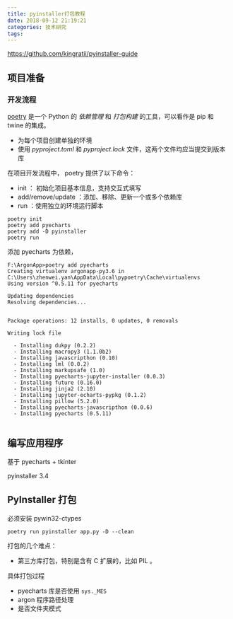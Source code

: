 ```yaml
---
title: pyinstaller打包教程
date: 2018-09-12 21:19:21
categories: 技术研究
tags:
---
```


https://github.com/kingratii/pyinstaller-guide

## 项目准备

### 开发流程

[poetry](https://poetry.eustace.io) 是一个 Python 的 *依赖管理* 和 *打包构建* 的工具，可以看作是 pip 和 twine 的集成。 

- 为每个项目创建单独的环境
- 使用 *pyproject.toml* 和 *pyproject.lock* 文件，这两个文件均应当提交到版本库

在项目开发流程中， poetry 提供了以下命令：

- init ： 初始化项目基本信息，支持交互式填写
- add/remove/update ：添加、移除、更新一个或多个依赖库
- run ：使用独立的环境运行脚本



```
poetry init
poetry add pyecharts
poetry add -D pyinstaller
poetry run
```

添加 pyecharts 为依赖，

```
F:\ArgonApp>poetry add pyecharts
Creating virtualenv argonapp-py3.6 in C:\Users\zhenwei.yan\AppData\Local\pypoetry\Cache\virtualenvs
Using version ^0.5.11 for pyecharts

Updating dependencies
Resolving dependencies...


Package operations: 12 installs, 0 updates, 0 removals

Writing lock file

  - Installing dukpy (0.2.2)
  - Installing macropy3 (1.1.0b2)
  - Installing javascripthon (0.10)
  - Installing lml (0.0.2)
  - Installing markupsafe (1.0)
  - Installing pyecharts-jupyter-installer (0.0.3)
  - Installing future (0.16.0)
  - Installing jinja2 (2.10)
  - Installing jupyter-echarts-pypkg (0.1.2)
  - Installing pillow (5.2.0)
  - Installing pyecharts-javascripthon (0.0.6)
  - Installing pyecharts (0.5.11)
  
```





## 编写应用程序





基于 pyecharts + tkinter 

pyinstaller 3.4





## PyInstaller 打包



必须安装 pywin32-ctypes



```
poetry run pyinstaller app.py -D --clean
```





打包的几个难点：

- 第三方库打包，特别是含有 C 扩展的，比如 PIL 。



具体打包过程



- pyecharts 库是否使用 `sys._MES`
- argon 程序路径处理
- 是否文件夹模式